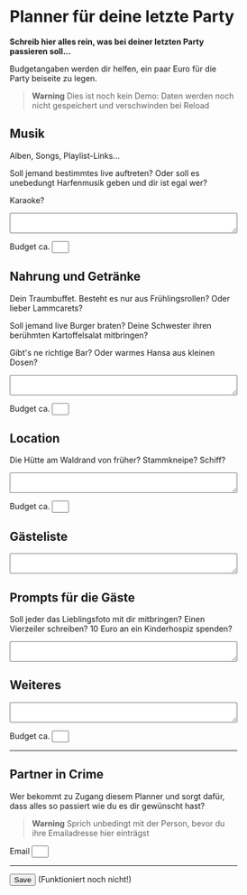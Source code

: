 # Planner für deine letzte Party

**Schreib hier alles rein, was bei deiner letzten Party passieren soll...**

Budgetangaben werden dir helfen, ein paar Euro für die Party beiseite zu legen.


> **Warning**
> Dies ist noch kein Demo: Daten werden noch nicht gespeichert und verschwinden bei Reload

## Musik

Alben, Songs, Playlist-Links...

Soll jemand bestimmtes live auftreten? Oder soll es unebedungt Harfenmusik geben und dir ist egal wer?

Karaoke?

<textarea>
</textarea>

Budget ca.
<input type="number">
</input>

## Nahrung und Getränke

Dein Traumbuffet. Besteht es nur aus Frühlingsrollen? Oder lieber Lammcarets?

Soll jemand live Burger braten? Deine Schwester ihren berühmten Kartoffelsalat mitbringen?

Gibt's ne richtige Bar? Oder warmes Hansa aus kleinen Dosen?

<textarea>
</textarea>

Budget ca.
<input type="number">
</input>

## Location

Die Hütte am Waldrand von früher? Stammkneipe? Schiff?

<textarea>
</textarea>

Budget ca.
<input type="number">
</input>

## Gästeliste

<textarea>
</textarea>


## Prompts für die Gäste

Soll jeder das Lieblingsfoto mit dir mitbringen? Einen Vierzeiler schreiben? 10 Euro an ein Kinderhospiz spenden? 

<textarea>
</textarea>

## Weiteres

<textarea>
</textarea>

Budget ca.
<input type="number">
</input>

---

## Partner in Crime

Wer bekommt zu Zugang diesem Planner und sorgt dafür, dass alles so passiert wie du es dir gewünscht hast?

> **Warning**
> Sprich unbedingt mit der Person, bevor du ihre Emailadresse hier einträgst

Email
<input type="email">
</input>

---

<button>Save</button> (Funktioniert noch nicht!)


<style>
* { box-sizing: border-box; }
input { width: 4ch; }
textarea { width: 100%;}
</style>
